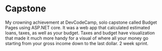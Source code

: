 # Capstone

My crowning achievement at DevCodeCamp, solo capstone called Budget Pages using ASP.NET core. It was a web app that calculated estimated loans, taxes, as well as your budget. Taxes and budget have visualization that made it much more handy for a visual of where all your money go starting from your gross income down to the last dollar. 2 week sprint.
